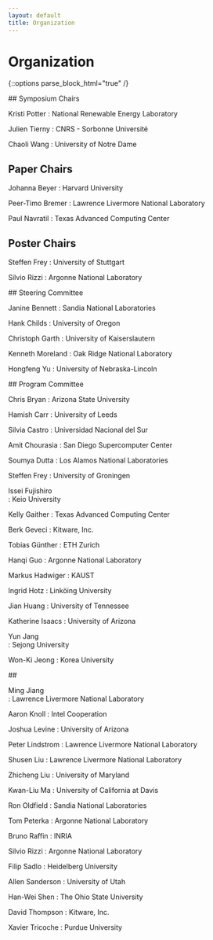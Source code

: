 ```yaml
---
layout: default
title: Organization
---
```


# Organization

{::options parse_block_html="true" /}

<div class="left">
## Symposium Chairs

Kristi Potter
: National Renewable Energy Laboratory

Julien Tierny
: CNRS - Sorbonne Universit&eacute;

Chaoli Wang
: University of Notre Dame

## Paper Chairs

Johanna Beyer
: Harvard University

Peer-Timo Bremer
: Lawrence Livermore National Laboratory

Paul Navratil
: Texas Advanced Computing Center

## Poster Chairs

Steffen Frey
: University of Stuttgart 

Silvio Rizzi
: Argonne National Laboratory

</div>
<div class="right">
## Steering Committee

Janine Bennett
: Sandia National Laboratories

Hank Childs
: University of Oregon

Christoph Garth
: University of Kaiserslautern

Kenneth Moreland
: Oak Ridge National Laboratory


Hongfeng Yu
: University of Nebraska-Lincoln
</div>

<div class="left">
## Program Committee


<!--Jeff Baumes
: Kitware, Inc.-->

<!--Wes Bethel
: Lawrence Berkeley National Laboratory-->

Chris Bryan
: Arizona State University

Hamish Carr
: University of Leeds

Silvia Castro
: Universidad Nacional del Sur

<!--Wei Chen
: Zhejiang University-->

Amit Chourasia
: San Diego Supercomputer Center

<!--Patricia Crossno	
: Sandia National Laboratories-->

<!--Harish Doraiswamy
: New York University-->

Soumya Dutta
: Los Alamos National Laboratories

Steffen Frey
: University of Groningen


Issei	Fujishiro	
: Keio University

Kelly Gaither
: Texas Advanced Computing Center

Berk Geveci	
: Kitware, Inc.

Tobias G&uuml;nther
: ETH Zurich

Hanqi Guo
: Argonne National Laboratory

Markus Hadwiger	
: KAUST

Ingrid Hotz
: Link&ouml;ing University

Jian Huang
: University of Tennessee

Katherine Isaacs
: University of Arizona

Yun Jang	
: Sejong University

Won-Ki	Jeong
: Korea University




<!--James Klosowski
: AT&T Labs Research-->
</div>

<div class="right">
## &nbsp;
  
Ming Jiang	
: Lawrence Livermore National Laboratory
  
Aaron	Knoll
: Intel Cooperation

Joshua Levine
: University of Arizona

Peter Lindstrom
: Lawrence Livermore National Laboratory

Shusen Liu
: Lawrence Livermore National Laboratory

Zhicheng Liu
: University of Maryland

Kwan-Liu Ma
: University of California at Davis

<!--Vijay Natarajan
: Indian Institute of Science-->

Ron Oldfield
: Sandia National Laboratories

<!--Patrick  O'Leary
: Kitware, Inc.-->

Tom	Peterka
: Argonne National Laboratory

Bruno Raffin
: INRIA

Silvio Rizzi
: Argonne National Laboratory

Filip Sadlo	
: Heidelberg University

Allen Sanderson	
: University of Utah

Han-Wei Shen
: The Ohio State University

David Thompson
: Kitware, Inc.

Xavier Tricoche
: Purdue University

<!--Yang Wang
: Uber Technologies, Inc.-->

</div>


<!-- </div> -->
